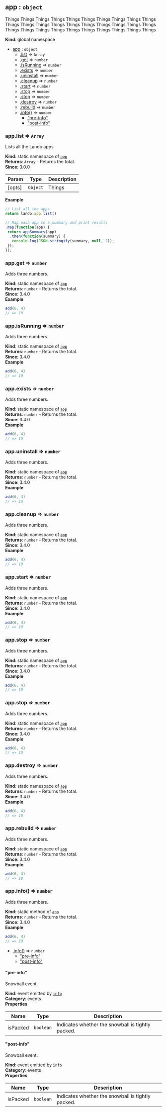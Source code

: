 <a name="app"></a>

## app : <code>object</code>
Things Things Things Things Things Things Things Things Things Things
Things Things Things Things Things Things
Things Things Things Things Things Things Things Things
Things Things Things Things Things Things

**Kind**: global namespace  

* [app](#app) : <code>object</code>
    * [.list](#app.list) ⇒ <code>Array</code>
    * [.get](#app.get) ⇒ <code>number</code>
    * [.isRunning](#app.isRunning) ⇒ <code>number</code>
    * [.exists](#app.exists) ⇒ <code>number</code>
    * [.uninstall](#app.uninstall) ⇒ <code>number</code>
    * [.cleanup](#app.cleanup) ⇒ <code>number</code>
    * [.start](#app.start) ⇒ <code>number</code>
    * [.stop](#app.stop) ⇒ <code>number</code>
    * [.stop](#app.stop) ⇒ <code>number</code>
    * [.destroy](#app.destroy) ⇒ <code>number</code>
    * [.rebuild](#app.rebuild) ⇒ <code>number</code>
    * [.info()](#app.info) ⇒ <code>number</code>
        * ["pre-info"](#app.info.event_pre-info)
        * ["post-info"](#app.info.event_post-info)

<a name="app.list"></a>

### app.list ⇒ <code>Array</code>
Lists all the Lando apps

**Kind**: static namespace of [<code>app</code>](#app)  
**Returns**: <code>Array</code> - Returns the total.  
**Since**: 3.0.0  

| Param | Type | Description |
| --- | --- | --- |
| [opts] | <code>Object</code> | Things |

**Example**  
```js
// List all the apps
return lando.app.list()

// Map each app to a summary and print results
.map(function(app) {
 return appSummary(app)
  .then(function(summary) {
   console.log(JSON.stringify(summary, null, 2));
 });
});
```
<a name="app.get"></a>

### app.get ⇒ <code>number</code>
Adds three numbers.

**Kind**: static namespace of [<code>app</code>](#app)  
**Returns**: <code>number</code> - Returns the total.  
**Since**: 3.4.0  
**Example**  
```js
add(6, 4)
// => 10
```
<a name="app.isRunning"></a>

### app.isRunning ⇒ <code>number</code>
Adds three numbers.

**Kind**: static namespace of [<code>app</code>](#app)  
**Returns**: <code>number</code> - Returns the total.  
**Since**: 3.4.0  
**Example**  
```js
add(6, 4)
// => 10
```
<a name="app.exists"></a>

### app.exists ⇒ <code>number</code>
Adds three numbers.

**Kind**: static namespace of [<code>app</code>](#app)  
**Returns**: <code>number</code> - Returns the total.  
**Since**: 3.4.0  
**Example**  
```js
add(6, 4)
// => 10
```
<a name="app.uninstall"></a>

### app.uninstall ⇒ <code>number</code>
Adds three numbers.

**Kind**: static namespace of [<code>app</code>](#app)  
**Returns**: <code>number</code> - Returns the total.  
**Since**: 3.4.0  
**Example**  
```js
add(6, 4)
// => 10
```
<a name="app.cleanup"></a>

### app.cleanup ⇒ <code>number</code>
Adds three numbers.

**Kind**: static namespace of [<code>app</code>](#app)  
**Returns**: <code>number</code> - Returns the total.  
**Since**: 3.4.0  
**Example**  
```js
add(6, 4)
// => 10
```
<a name="app.start"></a>

### app.start ⇒ <code>number</code>
Adds three numbers.

**Kind**: static namespace of [<code>app</code>](#app)  
**Returns**: <code>number</code> - Returns the total.  
**Since**: 3.4.0  
**Example**  
```js
add(6, 4)
// => 10
```
<a name="app.stop"></a>

### app.stop ⇒ <code>number</code>
Adds three numbers.

**Kind**: static namespace of [<code>app</code>](#app)  
**Returns**: <code>number</code> - Returns the total.  
**Since**: 3.4.0  
**Example**  
```js
add(6, 4)
// => 10
```
<a name="app.stop"></a>

### app.stop ⇒ <code>number</code>
Adds three numbers.

**Kind**: static namespace of [<code>app</code>](#app)  
**Returns**: <code>number</code> - Returns the total.  
**Since**: 3.4.0  
**Example**  
```js
add(6, 4)
// => 10
```
<a name="app.destroy"></a>

### app.destroy ⇒ <code>number</code>
Adds three numbers.

**Kind**: static namespace of [<code>app</code>](#app)  
**Returns**: <code>number</code> - Returns the total.  
**Since**: 3.4.0  
**Example**  
```js
add(6, 4)
// => 10
```
<a name="app.rebuild"></a>

### app.rebuild ⇒ <code>number</code>
Adds three numbers.

**Kind**: static namespace of [<code>app</code>](#app)  
**Returns**: <code>number</code> - Returns the total.  
**Since**: 3.4.0  
**Example**  
```js
add(6, 4)
// => 10
```
<a name="app.info"></a>

### app.info() ⇒ <code>number</code>
Adds three numbers.

**Kind**: static method of [<code>app</code>](#app)  
**Returns**: <code>number</code> - Returns the total.  
**Since**: 3.4.0  
**Example**  
```js
add(6, 4)
// => 10
```

* [.info()](#app.info) ⇒ <code>number</code>
    * ["pre-info"](#app.info.event_pre-info)
    * ["post-info"](#app.info.event_post-info)

<a name="app.info.event_pre-info"></a>

#### "pre-info"
Snowball event.

**Kind**: event emitted by [<code>info</code>](#app.info)  
**Category**: events  
**Properties**

| Name | Type | Description |
| --- | --- | --- |
| isPacked | <code>boolean</code> | Indicates whether the snowball is tightly packed. |

<a name="app.info.event_post-info"></a>

#### "post-info"
Snowball event.

**Kind**: event emitted by [<code>info</code>](#app.info)  
**Category**: events  
**Properties**

| Name | Type | Description |
| --- | --- | --- |
| isPacked | <code>boolean</code> | Indicates whether the snowball is tightly packed. |

